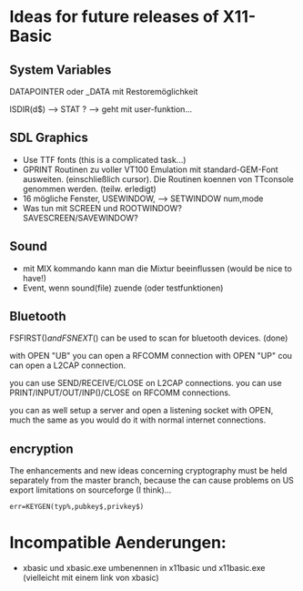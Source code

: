 # Ideas for future releases of X11-Basic


## System Variables

DATAPOINTER oder _DATA mit Restoremöglichkeit

ISDIR(d$)  --> STAT ?  --> geht mit user-funktion...


## SDL Graphics

* Use TTF fonts (this is a complicated task...)
* GPRINT Routinen zu voller VT100 Emulation mit standard-GEM-Font ausweiten. (einschließlich cursor). Die Routinen koennen von TTconsole genommen werden. (teilw. erledigt)
* 16 mögliche Fenster, USEWINDOW, --> SETWINDOW num,mode
* Was tun mit SCREEN und ROOTWINDOW? SAVESCREEN/SAVEWINDOW?


## Sound

* mit MIX kommando kann man die Mixtur beeinflussen (would be nice to have!)
* Event, wenn sound(file) zuende (oder testfunktionen)

## Bluetooth

FSFIRST$() and FSNEXT$() can be used to scan for bluetooth devices. (done)

with OPEN "UB" you can open a RFCOMM connection
with OPEN "UP" cou can open a L2CAP connection.

you can use SEND/RECEIVE/CLOSE on L2CAP connections.
you can use PRINT/INPUT/OUT/INP()/CLOSE on RFCOMM connections.

you can as well setup a server and open a listening socket with OPEN, 
much the same as you would do it with normal internet connections. 


## encryption

The enhancements and new ideas concerning cryptography must be held separately 
from the master branch, because the can cause problems on US export limitations
on sourceforge (I think)...

    err=KEYGEN(typ%,pubkey$,privkey$)
    

# Incompatible Aenderungen:

* xbasic und xbasic.exe umbenennen in x11basic und x11basic.exe
(vielleicht mit einem link von xbasic)

